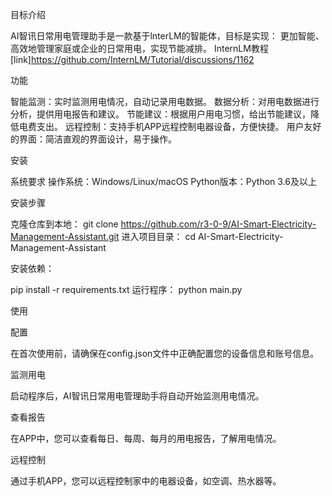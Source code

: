 目标介绍

AI智讯日常用电管理助手是一款基于lnterLM的智能体，目标是实现：
更加智能、高效地管理家庭或企业的日常用电，实现节能减排。
InternLM教程[link]https://github.com/InternLM/Tutorial/discussions/1162

功能

智能监测：实时监测用电情况，自动记录用电数据。
数据分析：对用电数据进行分析，提供用电报告和建议。
节能建议：根据用户用电习惯，给出节能建议，降低电费支出。
远程控制：支持手机APP远程控制电器设备，方便快捷。
用户友好的界面：简洁直观的界面设计，易于操作。

安装

系统要求
操作系统：Windows/Linux/macOS
Python版本：Python 3.6及以上

安装步骤

克隆仓库到本地：
git clone https://github.com/r3-0-9/AI-Smart-Electricity-Management-Assistant.git
进入项目目录：
cd AI-Smart-Electricity-Management-Assistant

安装依赖：

pip install -r requirements.txt
运行程序：
python main.py

使用

配置

在首次使用前，请确保在config.json文件中正确配置您的设备信息和账号信息。

监测用电

启动程序后，AI智讯日常用电管理助手将自动开始监测用电情况。

查看报告

在APP中，您可以查看每日、每周、每月的用电报告，了解用电情况。

远程控制

通过手机APP，您可以远程控制家中的电器设备，如空调、热水器等。

